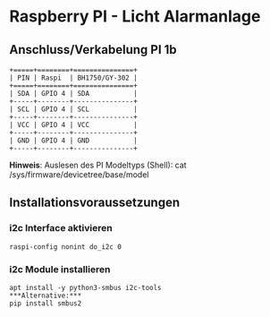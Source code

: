# Raspberry PI - Licht Alarmanlage

## Anschluss/Verkabelung PI 1b

```
+=====+========+===============+
| PIN | Raspi  | BH1750/GY-302 |
+=====+========+===============+
| SDA | GPIO 4 | SDA           |
+-----+--------+---------------+
| SCL | GPIO 4 | SCL           |
+-----+--------+---------------+
| VCC | GPIO 4 | VCC           |
+-----+--------+---------------+
| GND | GPIO 4 | GND           |
+-----+--------+---------------+
```

**Hinweis**: Auslesen des PI Modeltyps (Shell):
cat /sys/firmware/devicetree/base/model


## Installationsvoraussetzungen

### i2c Interface aktivieren
```
raspi-config nonint do_i2c 0
```

### i2c Module installieren
```
apt install -y python3-smbus i2c-tools
***Alternative:***
pip install smbus2
```
